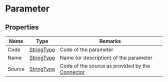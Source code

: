 ﻿# Parameter

## Properties
| Name   | Type                                               | Remarks                                                                       |
|--------|----------------------------------------------------|-------------------------------------------------------------------------------|
| Code   | [StringType](/specifications/formats/data-type.md) | Code of the parameter                                                         |
| Name   | [StringType](/specifications/formats/data-type.md) | Name (or description) of the parameter                                        |
| Source | [StringType](/specifications/formats/data-type.md) | Code of the source as provided by the [Connector](/architecture/connector.md) |

